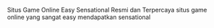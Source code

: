 Situs Game Online Easy Sensational Resmi dan Terpercaya
situs game online yang sangat easy mendapatkan sensational
